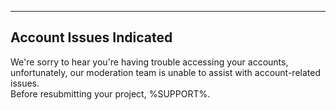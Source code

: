---

## Account Issues Indicated

We're sorry to hear you're having trouble accessing your accounts, unfortunately, our moderation team is unable to assist with account-related issues.  
Before resubmitting your project, %SUPPORT%.
